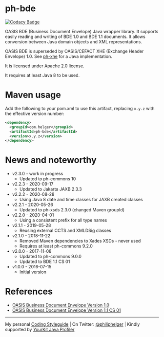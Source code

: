 # ph-bde

[![Codacy Badge](https://api.codacy.com/project/badge/Grade/7b6deab23df3422fba492a85ecb72720)](https://www.codacy.com/app/philip/ph-bde?utm_source=github.com&utm_medium=referral&utm_content=phax/ph-bde&utm_campaign=badger)

OASIS BDE (Business Document Envelope) Java wrapper library.
It supports easily reading and writing of BDE 1.0 and BDE 1.1 documents.
It allows conversion between Java domain objects and XML representations.

OASIS BDE is superseded by OASIS/CEFACT XHE (Exchange Header Envelope) 1.0. See [ph-xhe](https://github.com/phax/ph-xhe) for a Java implementation.

It is licensed under Apache 2.0 license.

It requires at least Java 8 to be used.

# Maven usage

Add the following to your pom.xml to use this artifact, replacing `x.y.z` with the effective version number:

```xml
<dependency>
  <groupId>com.helger</groupId>
  <artifactId>ph-bde</artifactId>
  <version>x.y.z</version>
</dependency>
```

# News and noteworthy

* v2.3.0 - work in progress
    * Updated to ph-commons 10
* v2.2.3 - 2020-09-17
    * Updated to Jakarta JAXB 2.3.3
* v2.2.2 - 2020-08-28
    * Using Java 8 date and time classes for JAXB created classes
* v2.2.1 - 2020-05-26
    * Updated to ph-xsds 2.3.0 (changed Maven groupId)
* v2.2.0 - 2020-04-01
    * Using a consistent prefix for all type names  
* v2.1.1 - 2019-05-28
    * Reusing external CCTS and XMLDSig classes 
* v2.1.0 - 2018-11-22
    * Removed Maven dependencies to Xades XSDs - never used
    * Requires at least ph-commons 9.2.0
* v2.0.0 - 2017-11-08
    * Updated to ph-commons 9.0.0
    * Updated to BDE 1.1 CS 01
* v1.0.0 - 2016-07-15
    * Initial version

# References

* [OASIS Business Document Envelope Version 1.0](http://docs.oasis-open.org/bdxr/bdx-bde/v1.0/cs01/bdx-bde-v1.0-cs01.html)
* [OASIS Business Document Envelope Version 1.1 CS 01](http://docs.oasis-open.org/bdxr/bdx-bde/v1.1/bdx-bde-v1.1.html)

---

My personal [Coding Styleguide](https://github.com/phax/meta/blob/master/CodingStyleguide.md) |
On Twitter: <a href="https://twitter.com/philiphelger">@philiphelger</a> |
Kindly supported by [YourKit Java Profiler](https://www.yourkit.com)